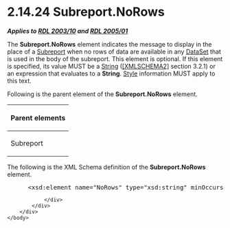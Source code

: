 <html dir="LTR" xmlns:mshelp="http://msdn.microsoft.com/mshelp" xmlns:ddue="http://ddue.schemas.microsoft.com/authoring/2003/5" xmlns:xlink="http://www.w3.org/1999/xlink" xmlns:tool="http://www.microsoft.com/tooltip">
    <head>
        <meta http-equiv="Content-Type" content="text/html; CHARSET=utf-8"></meta>
        <meta name="save" content="history"></meta>
        <title>2.14.24 Subreport.NoRows</title>
        <xml>
            <mshelp:toctitle title="2.14.24 Subreport.NoRows"></mshelp:toctitle>
            <mshelp:rltitle title="[MS-RDL]: Subreport.NoRows"></mshelp:rltitle>
            <mshelp:keyword index="A" term="a56c6e0a-6b35-433d-8272-5e8f67b87dcb"></mshelp:keyword>
            <mshelp:attr name="DCSext.ContentType" value="open specification"></mshelp:attr>
            <mshelp:attr name="AssetID" value="a56c6e0a-6b35-433d-8272-5e8f67b87dcb"></mshelp:attr>
            <mshelp:attr name="TopicType" value="kbRef"></mshelp:attr>
            <mshelp:attr name="DCSext.Title" value="[MS-RDL]: Subreport.NoRows" />
        </xml>
    </head>
    <body>
        <div id="header">
            <h1 class="heading">2.14.24 Subreport.NoRows</h1>
        </div>
        <div id="mainSection">
            <div id="mainBody">
                <div id="allHistory" class="saveHistory"></div>
                <div id="sectionSection0" class="section" name="collapseableSection">
                    

<p><b><i>Applies to </i></b><a href="a7e2ad00-07c8-4f6d-80ab-3ad55df7b233.md"><b><i>RDL 2003/10</i></b></a><b>
<i>and </i></b><a href="3ebe2912-4958-4832-b391-cad1f5e13338.md"><b><i>RDL 2005/01</i></b></a></p>

<p>The <b>Subreport.NoRows</b> element indicates the message to
display in the place of a <a href="04d4d6d6-e103-48fc-b4f7-bf5b4a7e56e5.md">Subreport</a>
when no rows of data are available in any <a href="a14782b0-2e2f-4305-83a3-3de3fd750b6a.md">DataSet</a> that is used in
the body of the subreport. This element is optional. If this element is
specified, its value MUST be a <a href="1ed81ef3-a683-45e3-aaad-bd2bbe71bc3d.md">String</a> (<a href="https://go.microsoft.com/fwlink/?LinkId=90610">[XMLSCHEMA2]</a> section
3.2.1) or an expression that evaluates to a <b>String</b>. <a href="ea446209-9c6a-46ce-b472-fae8b8350b37.md">Style</a> information MUST
apply to this text.</p>

<p>Following is the parent element of the <b>Subreport.NoRows</b>
element.</p>

<table>
 <thead>
  <tr>
   <th>
   <p>Parent elements</p>
   </th>
  </tr>
 </thead>
 <tr>
  <td>
  <p>Subreport</p>
  </td>
 </tr>
</table>

<p>The following is the XML Schema definition of the <b>Subreport.NoRows</b>
element.</p>

<dl>
<dd>
<div><pre> &lt;xsd:element name=&quot;NoRows&quot; type=&quot;xsd:string&quot; minOccurs=&quot;0&quot; /&gt;
</pre></div>
</dd></dl>


                </div>
            </div>
        </div>
    </body>
</html>